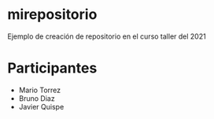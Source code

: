 # mirepositorio

Ejemplo de creación de repositorio en el curso taller del 2021

# Participantes

- Mario Torrez
- Bruno Diaz
- Javier Quispe
